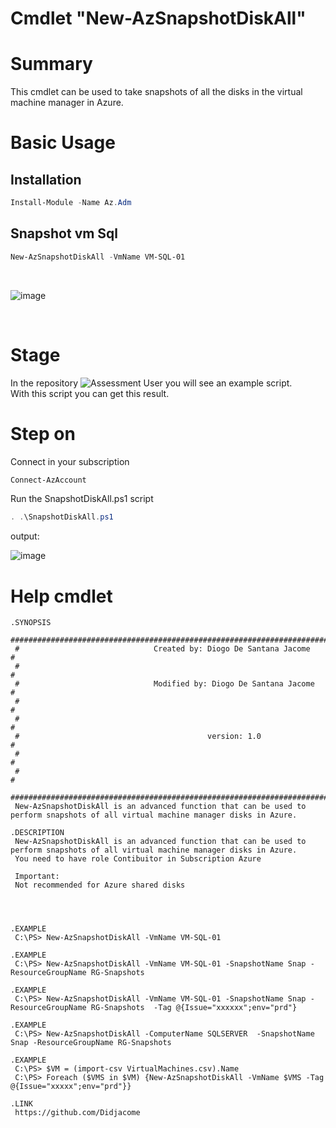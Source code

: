 # Cmdlet "New-AzSnapshotDiskAll"

# Summary
This cmdlet can be used to take snapshots of all the disks in the virtual machine manager in Azure. <br>


# Basic Usage
## Installation

```powershell
Install-Module -Name Az.Adm
```
## Snapshot vm Sql
```powershell
New-AzSnapshotDiskAll -VmName VM-SQL-01 
```
<br>

![image](https://user-images.githubusercontent.com/83463639/175087042-e4c56e51-c9b1-4f6d-950c-8101f3279e3c.png)


<br>

# Stage

In the repository ![Assessment User](https://github.com/Didjacome/Modules.Azure/tree/main/Snapshot-All-VM)  you will see an example script.
<br>
With this script you can get this result.

# Step on
Connect in your subscription
```powershell
Connect-AzAccount 
```


Run the SnapshotDiskAll.ps1 script

```powershell
. .\SnapshotDiskAll.ps1
```

output:

![image](https://user-images.githubusercontent.com/83463639/175091736-af5a8ac9-4cf5-446c-a07c-903404debe62.png)




# Help cmdlet




      
 	.SYNOPSIS
     #################################################################################################################
     #                              Created by: Diogo De Santana Jacome                                              #
     #                                                                                                               #
     #                              Modified by: Diogo De Santana Jacome                                             #
     #                                                                                                               #
     #                                                                                                               #
     #                                          version: 1.0                                                         #
     #                                                                                                               #
     #                                                                                                               #
     #################################################################################################################   
     New-AzSnapshotDiskAll is an advanced function that can be used to perform snapshots of all virtual machine manager disks in Azure.
 
    .DESCRIPTION
     New-AzSnapshotDiskAll is an advanced function that can be used to perform snapshots of all virtual machine manager disks in Azure.
     You need to have role Contibuitor in Subscription Azure

     Important:
     Not recommended for Azure shared disks



 
    .EXAMPLE
     C:\PS> New-AzSnapshotDiskAll -VmName VM-SQL-01 
     
    .EXAMPLE
     C:\PS> New-AzSnapshotDiskAll -VmName VM-SQL-01 -SnapshotName Snap -ResourceGroupName RG-Snapshots
   
    .EXAMPLE
     C:\PS> New-AzSnapshotDiskAll -VmName VM-SQL-01 -SnapshotName Snap -ResourceGroupName RG-Snapshots  -Tag @{Issue="xxxxxx";env="prd"}

    .EXAMPLE
     C:\PS> New-AzSnapshotDiskAll -ComputerName SQLSERVER  -SnapshotName Snap -ResourceGroupName RG-Snapshots
 
    .EXAMPLE
     C:\PS> $VM = (import-csv VirtualMachines.csv).Name
     C:\PS> Foreach ($VMS in $VM) {New-AzSnapshotDiskAll -VmName $VMS -Tag @{Issue="xxxxx";env="prd"}}

    .LINK 
     https://github.com/Didjacome


	
        











